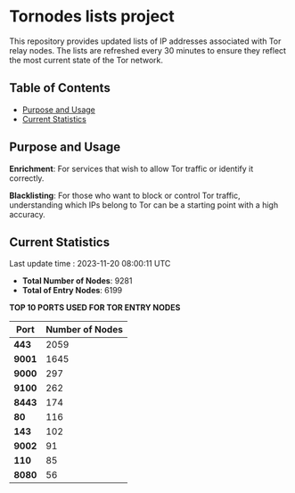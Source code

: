 # Tornodes lists project

This repository provides updated lists of IP addresses associated with Tor relay nodes. The lists are refreshed every 30 minutes to ensure they reflect the most current state of the Tor network.

## Table of Contents

- [Purpose and Usage](#purpose-and-usage)
- [Current Statistics](#current-statistics)


## Purpose and Usage

**Enrichment**: For services that wish to allow Tor traffic or identify it correctly.

**Blacklisting**: For those who want to block or control Tor traffic, understanding which IPs belong to Tor can be a starting point with a high accuracy.

## Current Statistics

Last update time : 2023-11-20 08:00:11 UTC

- **Total Number of Nodes**: 9281
- **Total of Entry Nodes**: 6199

**TOP 10 PORTS USED FOR TOR ENTRY NODES**

| **Port** | **Number of Nodes** |
|------|-----------------|
| **443**   | 2059  |
| **9001**   | 1645  |
| **9000**   | 297  |
| **9100**   | 262  |
| **8443**   | 174  |
| **80**   | 116  |
| **143**   | 102  |
| **9002**   | 91  |
| **110**   | 85  |
| **8080**   | 56  |

